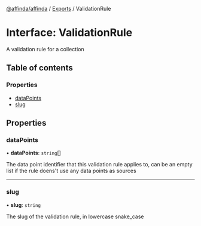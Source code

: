 [@affinda/affinda](../README.md) / [Exports](../modules.md) / ValidationRule

# Interface: ValidationRule

A validation rule for a collection

## Table of contents

### Properties

- [dataPoints](ValidationRule.md#datapoints)
- [slug](ValidationRule.md#slug)

## Properties

### dataPoints

• **dataPoints**: `string`[]

The data point identifier that this validation rule applies to, can be an empty list if the rule doens't use any data points as sources

___

### slug

• **slug**: `string`

The slug of the validation rule, in lowercase snake_case
